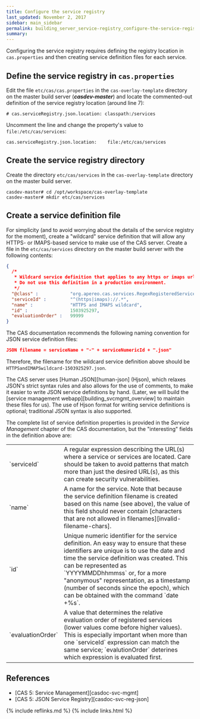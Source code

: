 ```yaml
---
title: Configure the service registry
last_updated: November 2, 2017
sidebar: main_sidebar
permalink: building_server_service-registry_configure-the-service-registry.html
summary:
---
```


Configuring the service registry requires defining the registry location in `cas.properties` and then creating service definition files for each service.

## Define the service registry in `cas.properties`

Edit the file `etc/cas/cas.properties` in the `cas-overlay-template` directory on the master build server (***casdev-master***) and locate the commented-out definition of the service registry location (around line 7):

```properties
# cas.serviceRegistry.json.location: classpath:/services
```

Uncomment the line and change the property's value to `file:/etc/cas/services`:

```properties
cas.serviceRegistry.json.location:    file:/etc/cas/services
```

## Create the service registry directory

Create the directory `etc/cas/services` in the `cas-overlay-template` directory on the master build server.

```console
casdev-master# cd /opt/workspace/cas-overlay-template
casdev-master# mkdir etc/cas/services
```

## Create a service definition file

For simplicity (and to avoid worrying about the details of the service registry for the moment), create a "wildcard" service definition that will allow any HTTPS- or IMAPS-based service to make use of the CAS server. Create a file in the `etc/cas/services` directory on the master build server with the following contents:

```json
{
  /*
   * Wildcard service definition that applies to any https or imaps url.
   * Do not use this definition in a production environment.
   */
  "@class" :            "org.apereo.cas.services.RegexRegisteredService",
  "serviceId" :         "^(https|imaps)://.*",
  "name" :              "HTTPS and IMAPS wildcard",
  "id" :                1503925297,
  "evaluationOrder" :   99999
}
```

The CAS documentation recommends the following naming convention for JSON service definition files:

```json
JSON filename = serviceName + "-" + serviceNumericId + ".json"
```

Therefore, the filename for the wildcard service definition above should be `HTTPSandIMAPSwildcard-1503925297.json`.

The CAS server uses [Human JSON][human-json] (Hjson), which relaxes JSON's strict syntax rules and also allows for the use of comments, to make it easier to write JSON service definitions by hand. (Later, we will build the [service management webapp][building_svcmgmt_overview] to maintain these files for us). The use of Hjson format for writing service definitions is optional; traditional JSON syntax is also supported.

The complete list of service definition properties is provided in the *Service Management* chapter of the CAS documentation, but the "interesting" fields in the definition above are:

<table>
    <colgroup>
        <col width="25%" />
        <col width="75%" />
    </colgroup>
    <tbody>
        <tr>
            <td markdown="span">`serviceId`</td>
            <td markdown="span">A regular expression describing the URL(s) where a service or services are located. Care should be taken to avoid patterns that match more than just the desired URL(s), as this can create security vulnerabilities.</td>
        </tr>
        <tr>
            <td markdown="span">`name`</td>
            <td markdown="span">A name for the service. Note that because the service definition filename is created based on this name (see above), the value of this field should never contain [characters that are not allowed in filenames][invalid-filename-chars].</td>
        </tr>
        <tr>
            <td markdown="span">`id`</td>
            <td markdown="span">Unique numeric identifier for the service definition. An easy way to ensure that these identifiers are unique is to use the date and time the service definition was created. This can be represented as `YYYYMMDDhhmmss` or, for a more "anonymous" representation, as a timestamp (number of seconds since the epoch), which can be obtained with the command `date +%s`.</td>
        </tr>
        <tr>
            <td markdown="span">`evaluationOrder`</td>
            <td markdown="span">A value that determines the relative evaluation order of registered services (lower values come before higher values). This is especially important when more than one `serviceId` expression can match the same service; `evalutionOrder` deterines which expression is evaluated first.</td>
        </tr>
    </tbody>
</table>

## References

* [CAS 5: Service Management][casdoc-svc-mgmt]
* [CAS 5: JSON Service Registry][casdoc-svc-reg-json]

{% include reflinks.md %}
{% include links.html %}
